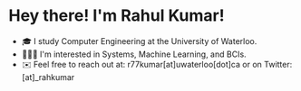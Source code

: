 # Hey there! I'm Rahul Kumar!
- 🎓 I study Computer Engineering at the University of Waterloo. 
- 👨🏽‍💻 I'm interested in Systems, Machine Learning, and BCIs.
- ✉️ Feel free to reach out at: r77kumar[at]uwaterloo[dot]ca or on Twitter: [at]_rahkumar
